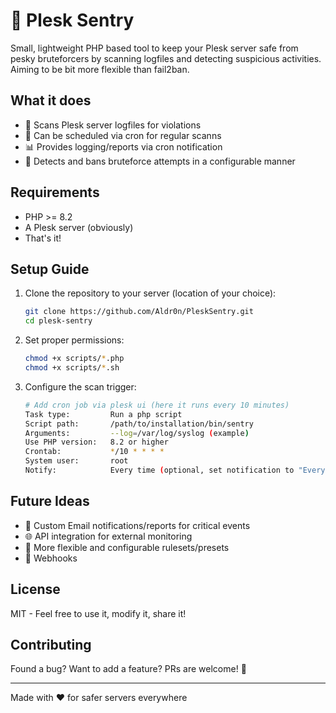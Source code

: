 # 🚨 Plesk Sentry
Small, lightweight PHP based tool to keep your Plesk server safe from pesky bruteforcers by scanning logfiles and detecting suspicious activities. Aiming to be bit more flexible than fail2ban.

## What it does
- 📝 Scans Plesk server logfiles for violations
- 🤖 Can be scheduled via cron for regular scanns
- 📊 Provides logging/reports via cron notification
- 🚷 Detects and bans bruteforce attempts in a configurable manner

## Requirements
- PHP >= 8.2
- A Plesk server (obviously)
- That's it!

## Setup Guide
1. Clone the repository to your server (location of your choice):
   ```bash
   git clone https://github.com/Aldr0n/PleskSentry.git
   cd plesk-sentry
   ```

2. Set proper permissions:
   ```bash
   chmod +x scripts/*.php
   chmod +x scripts/*.sh
   ```

3. Configure the scan trigger:
   ```bash
   # Add cron job via plesk ui (here it runs every 10 minutes)
   Task type:         Run a php script
   Script path:       /path/to/installation/bin/sentry
   Arguments:         --log=/var/log/syslog (example)
   Use PHP version:   8.2 or higher
   Crontab:           */10 * * * *
   System user:       root
   Notify:            Every time (optional, set notification to "Every time" to get reports of banned ips)
   ```

## Future Ideas
- 📧 Custom Email notifications/reports for critical events
- 🌐 API integration for external monitoring
- 🧮 More flexible and configurable rulesets/presets
- 🚀 Webhooks

## License
MIT - Feel free to use it, modify it, share it!

## Contributing
Found a bug? Want to add a feature? PRs are welcome! 🎉

---
Made with ❤️ for safer servers everywhere
